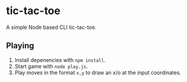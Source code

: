 # tic-tac-toe

A simple Node based CLI tic-tac-toe.

## Playing

1. Install depenencies with `npm install`.
2. Start game with `node play.js`.
3. Play moves in the format `x,y` to draw an x/o at the input coordinates.

